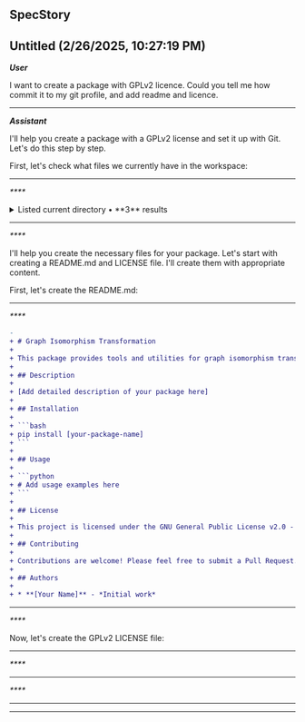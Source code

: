 ## SpecStory

## Untitled (2/26/2025, 10:27:19 PM)

_**User**_

I want to create a package with GPLv2 licence. Could you tell me how commit it to my git profile, and add readme and licence.

---

_**Assistant**_

I'll help you create a package with a GPLv2 license and set it up with Git. Let's do this step by step.

First, let's check what files we currently have in the workspace:

---

_****_

<details>
            <summary>Listed current directory • **3** results</summary>
        
| Name |
|-------|
| 📁 `.specstory` |
| 📁 `.idea` |
| 📁 `venv` |

</details>

---

_****_



I'll help you create the necessary files for your package. Let's start with creating a README.md and LICENSE file. I'll create them with appropriate content.

First, let's create the README.md:

---

_****_

```diff
- 
+ # Graph Isomorphism Transformation
+ 
+ This package provides tools and utilities for graph isomorphism transformation operations.
+ 
+ ## Description
+ 
+ [Add detailed description of your package here]
+ 
+ ## Installation
+ 
+ ```bash
+ pip install [your-package-name]
+ ```
+ 
+ ## Usage
+ 
+ ```python
+ # Add usage examples here
+ ```
+ 
+ ## License
+ 
+ This project is licensed under the GNU General Public License v2.0 - see the [LICENSE](LICENSE) file for details.
+ 
+ ## Contributing
+ 
+ Contributions are welcome! Please feel free to submit a Pull Request.
+ 
+ ## Authors
+ 
+ * **[Your Name]** - *Initial work* 
```

---

_****_



Now, let's create the GPLv2 LICENSE file:

---

_****_



---

_****_



---



---

